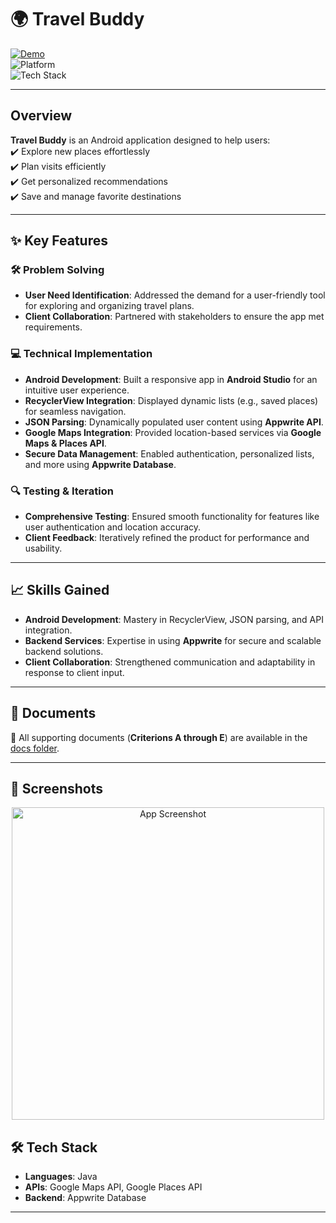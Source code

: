# 🌍 **Travel Buddy**

[![Demo](https://img.shields.io/badge/Demo-Link-blue?style=for-the-badge&logo=google-drive&logoColor=white)](https://drive.google.com/file/d/1ldB_73UGCHlmKnRBEEyY7yQgRVem_mmq/view)  
![Platform](https://img.shields.io/badge/Platform-Android-green?style=for-the-badge&logo=android&logoColor=white)  
![Tech Stack](https://img.shields.io/badge/Tech%20Stack-Java%20|%20Appwrite%20|%20Google%20Maps%20API-orange?style=for-the-badge)

---

## **Overview**

**Travel Buddy** is an Android application designed to help users:  
✔️ Explore new places effortlessly  
✔️ Plan visits efficiently  
✔️ Get personalized recommendations  
✔️ Save and manage favorite destinations  

---

## ✨ **Key Features**

### 🛠️ **Problem Solving**
- **User Need Identification**: Addressed the demand for a user-friendly tool for exploring and organizing travel plans.  
- **Client Collaboration**: Partnered with stakeholders to ensure the app met requirements.

### 💻 **Technical Implementation**
- **Android Development**: Built a responsive app in **Android Studio** for an intuitive user experience.  
- **RecyclerView Integration**: Displayed dynamic lists (e.g., saved places) for seamless navigation.  
- **JSON Parsing**: Dynamically populated user content using **Appwrite API**.  
- **Google Maps Integration**: Provided location-based services via **Google Maps & Places API**.  
- **Secure Data Management**: Enabled authentication, personalized lists, and more using **Appwrite Database**.

### 🔍 **Testing & Iteration**
- **Comprehensive Testing**: Ensured smooth functionality for features like user authentication and location accuracy.  
- **Client Feedback**: Iteratively refined the product for performance and usability.

---

## 📈 **Skills Gained**

- **Android Development**: Mastery in RecyclerView, JSON parsing, and API integration.  
- **Backend Services**: Expertise in using **Appwrite** for secure and scalable backend solutions.  
- **Client Collaboration**: Strengthened communication and adaptability in response to client input.

---

## 📂 **Documents**  
📄 All supporting documents (**Criterions A through E**) are available in the [docs folder](./docs).

---

## 📸 **Screenshots**
<div align="center">
    <img src="https://github.com/user-attachments/assets/32329595-2ff0-4102-98c4-fae41e2ee474" alt="App Screenshot" width="500px">
</div>


## 🛠️ **Tech Stack**
- **Languages**: Java  
- **APIs**: Google Maps API, Google Places API  
- **Backend**: Appwrite Database  

---
